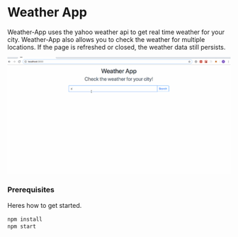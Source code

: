 # Weather App

Weather-App uses the yahoo weather api to get real time weather for your city. Weather-App also allows you to check the weather for multiple locations. If the page is refreshed or closed, the weather data still persists.

![](media/walkthrough.gif)


### Prerequisites

Heres how to get started. 

```
npm install
npm start
```
